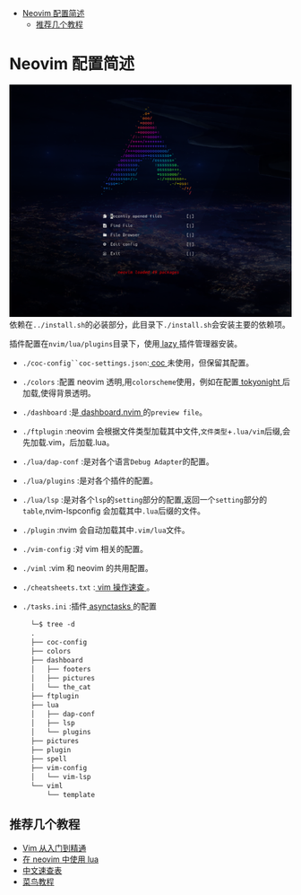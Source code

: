 <!--toc:start-->
- [Neovim 配置简述](#neovim-配置简述)
  - [推荐几个教程](#推荐几个教程)
<!--toc:end-->

# Neovim 配置简述

![dashboard picture](./pictures/dashboard.png)
依赖在`../install.sh`的必装部分，此目录下`./install.sh`会安装主要的依赖项。

插件配置在`nvim/lua/plugins`目录下，使用[ lazy ](https://github.com/folke/lazy.nvim)插件管理器安装。

- ` ./coc-config``coc-settings.json `:[ coc ](https://github.com/neoclide/coc.nvim)未使用，但保留其配置。
- `./colors` :配置 neovim 透明,用`colorscheme`使用，例如在配置[ tokyonight ](https://github.com/folke/tokyonight.nvim)后加载,使得背景透明。
- `./dashboard` :是[ dashboard.nvim ](https://github.com/glepnir/dashboard-nvim)的`preview file`。
- `./ftplugin` :neovim 会根据文件类型加载其中文件,`文件类型`+`.lua/vim`后缀,会先加载.vim，后加载.lua。
- `./lua/dap-conf` :是对各个语言`Debug Adapter`的配置。
- `./lua/plugins` :是对各个插件的配置。
- `./lua/lsp` :是对各个`lsp`的`setting`部分的配置,返回一个`setting`部分的`table`,nvim-lspconfig 会加载其中`.lua`后缀的文件。
- `./plugin` :nvim 会自动加载其中`.vim/lua`文件。
- `./vim-config` :对 vim 相关的配置。
- `./viml` :vim 和 neovim 的共用配置。
- `./cheatsheets.txt` :[ vim 操作速查 ](https://github.com/skywind3000/awesome-cheatsheets/blob/master/editors/vim.txt)。
- `./tasks.ini` :插件[ asynctasks ](https://github.com/skywind3000/asynctasks.vim)的配置

        └─$ tree -d
        .
        ├── coc-config
        ├── colors
        ├── dashboard
        │   ├── footers
        │   ├── pictures
        │   └── the_cat
        ├── ftplugin
        ├── lua
        │   ├── dap-conf
        │   ├── lsp
        │   └── plugins
        ├── pictures
        ├── plugin
        ├── spell
        ├── vim-config
        │   └── vim-lsp
        └── viml
            └── template

## 推荐几个教程

- [ Vim 从入门到精通 ](https://github.com/wsdjeg/vim-galore-zh_cn)
- [ 在 neovim 中使用 lua ](https://github.com/glepnir/nvim-lua-guide-zh)
- [ 中文速查表 ](https://github.com/skywind3000/awesome-cheatsheets)
- [ 菜鸟教程 ](https://www.runoob.com/lua/lua-tutorial.html)
